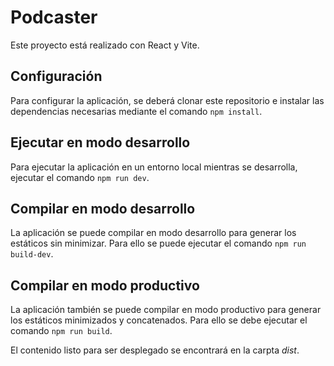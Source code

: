 # Podcaster

Este proyecto está realizado con React y Vite.

## Configuración

Para configurar la aplicación, se deberá clonar este repositorio e instalar las dependencias necesarias mediante el comando `npm install`.

## Ejecutar en modo desarrollo

Para ejecutar la aplicación en un entorno local mientras se desarrolla, ejecutar el comando `npm run dev`.

## Compilar en modo desarrollo

La aplicación se puede compilar en modo desarrollo para generar los estáticos sin minimizar. Para ello se puede ejecutar el comando `npm run build-dev`.

## Compilar en modo productivo

La aplicación también se puede compilar en modo productivo para generar los estáticos minimizados y concatenados. Para ello se debe ejecutar el comando `npm run build`.

El contenido listo para ser desplegado se encontrará en la carpta _dist_.